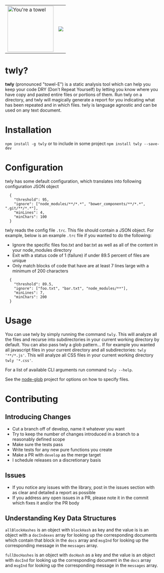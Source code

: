 <table>
<tr>
<td>
<img width="150" src="https://github.com/rdgd/twly/raw/master/assets/towel.png" alt="You're a towel" />
</td>
<td><a href="https://nodei.co/npm/twly/"><img src="https://nodei.co/npm/twly.png"></a></td>

</tr>
</table>
<td>

# twly?

<b>twly</b> (pronounced "towel-E") is a static analysis tool which can help you keep your code DRY (Don't Repeat Yourself) by letting you know where you have copy and pasted entire files or portions of them. Run twly on a directory, and twly will magically generate a report for you indicating what has been repeated and in which files. twly is language agnostic and can be used on any text document.
</td>

# Installation

`npm install -g twly` or to include in some project `npm install twly --save-dev`

# Configuration
twly has some default configuration, which translates into following configuration JSON object

```
  {
    "threshold": 95,
    "ignore": ["node_modules/**/*.*", "bower_components/**/*.*", ".git/**/*.*"],
    "minLines": 4,
    "minChars": 100
  }
```

twly reads the config file `.trc`. This file should contain a JSON object. For example, below is an example `.trc` file if you wanted to do the following:
* Ignore the specific files foo.txt and bar.txt as well as all of the content in your node_modules directory
* Exit with a status code of 1 (failure) if under 89.5 percent of files are unique
* Only match blocks of code that have are at least 7 lines large with a minimum of 200 characters

```
  {
    "threshold": 89.5,
    "ignore": ["foo.txt", "bar.txt", "node_modules/**"],
    "minLines": 7,
    "minChars": 200
  }
```

# Usage

You can use twly by simply running the command `twly`. This will analyze all the files and recurse into subdirectories in your current working directory by default. You can also pass twly a glob pattern... If for example you wanted all javascript files in your current directory and all subdirectories: `twly '**/*.js'`. This will analyze all CSS files in your current working directory `twly '*.css'`.

For a list of available CLI arguments run command `twly --help`.

See the [node-glob](https://github.com/isaacs/node-glob) project for options on how to specify files.

# Contributing
## Introducing Changes
* Cut a branch off of develop, name it whatever you want
* Try to keep the number of changes introduced in a branch to a reasonably defined scope
* Make sure the tests pass
* Write tests for any new pure functions you create
* Make a PR with `develop` as the merge target
* I schedule releases on a discretionary basis

## Issues
* If you notice any issues with the library, post in the issues section with as clear and detailed a report as possible
* If you address any open issues in a PR, please note it in the commit which fixes it and/or the PR body

## Understanding Key Data Structures
`allBlockHashes` is an object with `blockHash` as key and the value is is an object with a `docIndexes` array for looking up the corresponding documents which contain that block in the `docs` array and `msgInd` for looking up the corresponding message in the `messages` array.

`fullDocHashes` is an object with `docHash` as a key and the value is an object with `docInd` for looking up the corresponding document in the `docs` array and `msgInd` for looking up the corresponding message in the `messages` array.

